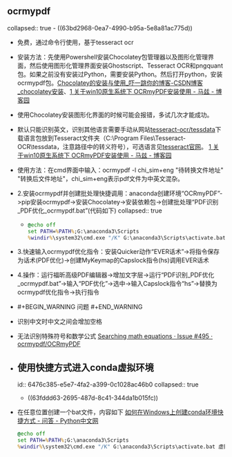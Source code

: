 ## ocrmypdf
collapsed:: true
	- ((63bd2968-0ea7-4990-b95a-5e8a81ac775d))
- 免费，通过命令行使用，基于tesseract ocr
- 安装方法：先使用Powershell安装Chocolatey包管理器以及图形化管理界面，然后使用图形化管理界面安装Ghostscript、Tesseract OCR和pngquant包。如果之前没有安装过Python，需要安装Python。然后打开python，安装ocrmypdf包。[Chocolatey的安装与使用_吓一跳你的博客-CSDN博客_chocolatey安装](https://blog.csdn.net/penguinyao/article/details/124613774)、[1 关于win10原生系统下 OCRmyPDF安装使用 - 马兹 - 博客园](https://www.cnblogs.com/edisp/p/16667455.html)
- 使用Chocolatey安装图形化界面的时候可能会报错，多试几次才能成功。
- 默认只能识别英文，识别其他语言需要手动从网站[tesseract-ocr/tessdata](https://github.com/tesseract-ocr/tessdata)下载语言包放到Tesseract文件夹（C:\\Program Files\\Tesseract-OCR\\tessdata，注意路径中的转义符号），可选语言见[tesseract官网](https://github.com/tesseract-ocr/tesseract/blob/main/doc/tesseract.1.asc#languages)。 [1 关于win10原生系统下 OCRmyPDF安装使用 - 马兹 - 博客园](https://www.cnblogs.com/edisp/p/16667455.html)
- 使用方法：在cmd界面中输入：ocrmypdf -l chi_sim+eng "待转换文件地址" "转换后文件地址"，chi_sim+eng表示pdf文件为中英文混杂。
- 2.安装ocrmypdf并创建批处理快捷调用：anaconda创建环境“OCRmyPDF”->pip安装ocrmypdf->安装Chocolatey->安装依赖包->创建批处理“PDF识别_PDF优化_ocrmypdf.bat”(代码如下)
  collapsed:: true
	- ``` cmd
	  @echo off    
	  set PATH=%PATH%;G:\anaconda3\Scripts
	  %windir%\system32\cmd.exe "/K" G:\anaconda3\Scripts\activate.bat OCRmyPDF
	  ```
- 3.快速输入ocrmypdf优化指令：安装Quicker动作“EVER话术”->将指令保存为话术(PDF优化)->创建MyKeymap的Capslock指令(hs)调用EVER话术
- 4.操作：运行福昕高级PDF编辑器->增加文字层->运行“PDF识别_PDF优化_ocrmypdf.bat”->输入“PDF优化”->选中->输入Capslock指令“hs”->替换为ocrmypdf优化指令->执行指令
- #+BEGIN_WARNING
  问题
  #+END_WARNING
- 识别中文时中文之间会增加空格
- 无法识别特殊符号和数学公式 [Searching math equations · Issue #495 · ocrmypdf/OCRmyPDF](https://github.com/ocrmypdf/OCRmyPDF/issues/495)
- ## 使用快捷方式进入conda虚拟环境
  id:: 6476c385-e5e7-4fa2-a399-0c1028ac46b0
  collapsed:: true
	- ((63fddd63-2695-487d-8c41-344da1b015fc))
- 在任意位置创建一个bat文件，内容如下 [如何在Windows上创建conda环境快捷方式 - 问答 - Python中文网](https://www.cnpython.com/qa/123167)
  
  ``` cmd
  @echo off    
  set PATH=%PATH%;G:\anaconda3\Scripts
  %windir%\system32\cmd.exe "/K" G:\anaconda3\Scripts\activate.bat 虚拟环境名称
  ```